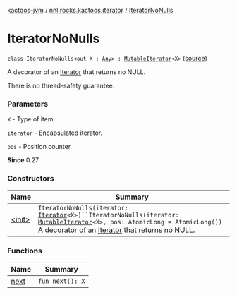 [kactoos-jvm](../../index.md) / [nnl.rocks.kactoos.iterator](../index.md) / [IteratorNoNulls](.)

# IteratorNoNulls

`class IteratorNoNulls<out X : `[`Any`](https://kotlinlang.org/api/latest/jvm/stdlib/kotlin/-any/index.html)`> : `[`MutableIterator`](https://kotlinlang.org/api/latest/jvm/stdlib/kotlin.collections/-mutable-iterator/index.html)`<X>` [(source)](https://github.com/neonailol/kactoos/blob/master/kactoos-jvm/src/main/kotlin/nnl/rocks/kactoos/iterator/IteratorNoNulls.kt#L15)

A decorator of an [Iterator](https://kotlinlang.org/api/latest/jvm/stdlib/kotlin.collections/-iterator/index.html) that returns no NULL.

There is no thread-safety guarantee.

### Parameters

`X` - Type of item.

`iterator` - Encapsulated iterator.

`pos` - Position counter.

**Since**
0.27

### Constructors

| Name | Summary |
|---|---|
| [&lt;init&gt;](-init-.md) | `IteratorNoNulls(iterator: `[`Iterator`](https://kotlinlang.org/api/latest/jvm/stdlib/kotlin.collections/-iterator/index.html)`<X>)``IteratorNoNulls(iterator: `[`MutableIterator`](https://kotlinlang.org/api/latest/jvm/stdlib/kotlin.collections/-mutable-iterator/index.html)`<X>, pos: AtomicLong = AtomicLong())`<br>A decorator of an [Iterator](https://kotlinlang.org/api/latest/jvm/stdlib/kotlin.collections/-iterator/index.html) that returns no NULL. |

### Functions

| Name | Summary |
|---|---|
| [next](next.md) | `fun next(): X` |
